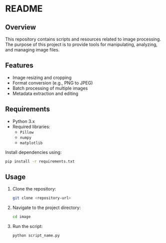 # README

## Overview
This repository contains scripts and resources related to image processing. The purpose of this project is to provide tools for manipulating, analyzing, and managing image files.

## Features
- Image resizing and cropping
- Format conversion (e.g., PNG to JPEG)
- Batch processing of multiple images
- Metadata extraction and editing

## Requirements
- Python 3.x
- Required libraries:
    - `Pillow`
    - `numpy`
    - `matplotlib`

Install dependencies using:
```bash
pip install -r requirements.txt
```

## Usage
1. Clone the repository:
     ```bash
     git clone <repository-url>
     ```
2. Navigate to the project directory:
     ```bash
     cd image
     ```
3. Run the script:
     ```bash
     python script_name.py
     ```